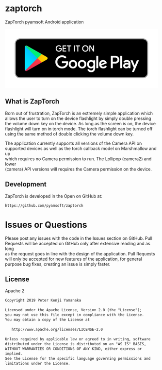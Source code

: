 # zaptorch
ZapTorch pyamsoft Android application

[![Get it on Google Play](https://raw.githubusercontent.com/pyamsoft/zaptorch/master/art/google-play-badge.png)][1]

## What is ZapTorch

Born out of frustration, ZapTorch is an extremely simple application which  
allows the user to turn on the device flashlight by simply double pressing  
the volume down key on the device. As long as the screen is on, the device  
flashlight will turn on in torch mode. The torch flashlight can be turned off  
using the same method of double clicking the volume down key.

The application currently supports all versions of the Camera API on  
supported devices as well as the torch callback model on Marshmallow and up  
which requires no Camera permission to run. The Lollipop (camera2) and lower  
(camera) API versions will requires the Camera permission on the device.  

## Development

ZapTorch is developed in the Open on GitHub at:  
```
https://github.com/pyamsoft/zaptorch
```

# Issues or Questions

Please post any issues with the code in the Issues section on GitHub. Pull  
Requests will be accepted on GitHub only after extensive reading and as long  
as the request goes in line with the design of the application. Pull Requests  
will only be accepted for new features of the application, for general  
purpose bug fixes, creating an issue is simply faster.

[1]: https://play.google.com/store/apps/details?id=com.pyamsoft.zaptorch

## License

Apache 2

```
Copyright 2019 Peter Kenji Yamanaka

Licensed under the Apache License, Version 2.0 (the "License");
you may not use this file except in compliance with the License.
You may obtain a copy of the License at

   http://www.apache.org/licenses/LICENSE-2.0

Unless required by applicable law or agreed to in writing, software
distributed under the License is distributed on an "AS IS" BASIS,
WITHOUT WARRANTIES OR CONDITIONS OF ANY KIND, either express or implied.
See the License for the specific language governing permissions and
limitations under the License.
```
